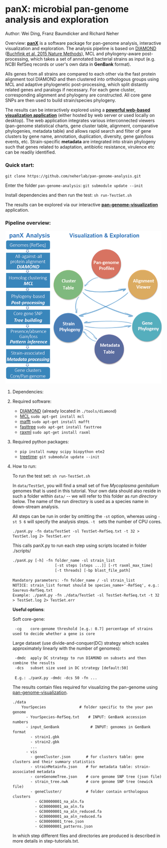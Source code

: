 # panX: microbial pan-genome analysis and exploration
Author: Wei Ding, Franz Baumdicker and Richard Neher

Overview:
[**panX**](http://pangenome.de) is a software package for pan-genome analysis, interactive visualization and exploration. The analysis pipeline is based on [DIAMOND](https://github.com/bbuchfink/diamond) ([Buchfink et al. 2015 Nature Methods](http://www.nature.com/nmeth/journal/v12/n1/full/nmeth.3176.html)), MCL and phylogeny-aware post-processing, which takes a set of annotated bacterial strains as input (e.g. NCBI RefSeq records or user's own data in **GenBank** format).

Alls genes from all strains are compared to each other via the fast protein alignment tool DIAMOND and then clustered into orthologous groups using MCL and adaptive phylogenetic post-processing, which split distantly related genes and paralogs if necessary. For each gene cluster, corresponding alignment and phylogeny are constructed. All core gene SNPs are then used to build strain/species phylogeny.

The results can be interactively explored using a [**powerful web-based visualization application**](https://github.com/neherlab/pan-genome-visualization) (either hosted by web server or used locally on desktop). The web application integrates various interconnected viewers (pan-genome statistical charts, gene cluster table, alignment, comparative phylogenies, metadata table) and allows rapid search and filter of gene clusters by gene name, annotation, duplication, diversity, gene gain/loss events, etc. Strain-specific **metadata** are integrated into strain phylogeny such that genes related to adaptation, antibiotic resistance, virulence etc can be readily identified.

### **Quick start:**

`git clone https://github.com/neherlab/pan-genome-analysis.git`

Enter the folder `pan-genome-analysis`:
`git submodule update --init`

Install dependencies and then run the test:
`sh run-TestSet.sh`

The results can be explored via our interactive [**pan-genome-visualization**](https://github.com/neherlab/pan-genome-visualization) application.

### **Pipeline overview:**

![panX](/panX-pipeline.png)

1. Dependencies:
  1. Required software:
      * [DIAMOND](https://github.com/bbuchfink/diamond) (already located in `./tools/diamond`)
      * [MCL](http://micans.org/mcl/)
        `sudo apt-get install mcl`
      * [mafft](http://mafft.cbrc.jp/alignment/software/)
        `sudo apt-get install mafft`
      * [fasttree](http://www.microbesonline.org/fasttree/)
        `sudo apt-get install fasttree`
      * [raxml](https://github.com/stamatak/standard-RAxML)
        `sudo apt-get install raxml`

  2. Required python packages:
      - `pip install numpy scipy biopython ete2`
      - [treetime](http://github.com/neherlab/treetime):
      `git submodule update --init`

2. How to run:

    To run the test set: ` sh run-TestSet.sh `

    In `data/TestSet`, you will find a small set of five *Mycoplasma genitalium* genomes that is used in this tutorial. Your own data should also reside in such a folder within `data/` -- we will refer to this folder as *run directory* below. The name of the run directory is used as a species name in down-stream analysis.

    All steps can be run in order by omitting the `-st` option, whereas using `-st 5 6` will specify the analysis steps. `-t ` sets the number of CPU cores.
    <br />
    ```
    ./panX.py -fn data/TestSet -sl TestSet-RefSeq.txt -t 32 > TestSet.log 2> TestSet.err
    ```

    This calls panX.py to run each step using scripts located in folder ./scripts/
    ```
    ./panX.py [-h] -fn folder_name -sl strain_list
                       [-st steps [steps ...]] [-rt raxml_max_time]
                       [-t threads] [-bp blast_file_path]

    Mandatory parameters: -fn folder_name / -sl strain_list
    NOTICE: strain_list format should be species_name+'-RefSeq', e.g.: Saureus-RefSeq.txt
    Example: ./panX.py -fn ./data/TestSet -sl TestSet-RefSeq.txt -t 32 > TestSet.log 2> TestSet.err
    ```

    **Useful options**:

      Soft core-gene:

        -cg    core-genome threshold [e.g.: 0.7] percentage of strains used to decide whether a gene is core
      Large dataset (use divide-and-conquer(DC) strategy which scales approximately linearly with the number of genomes):

        -dmdc  apply DC strategy to run DIAMOND on subsets and then combine the results
        -dcs   subset size used in DC strategy [default:50]

        E.g.: ./panX.py -dmdc -dcs 50 -fn ...


    The results contain files required for visualizing the pan-genome using [pan-genome-visualization](https://github.com/neherlab/pan-genome-visualization).
    ```
    ./data
        YourSpecies               # folder specific to the your pan genome
          - YourSpecies-RefSeq.txt    # INPUT: GenBank accession numbers
          - input_GenBank              # INPUT: genomes in GenBank format
            - strain1.gbk
            - strain2.gbk
            ...
          - vis
            - geneCluster.json       # for clusters table: gene clusters and their summary statistics
            - strainMetainfo.json    # for metadata table: strain-associated metadata
            - coreGenomeTree.json    # core genome SNP tree (json file)
            - strain_tree.nwk        # core genome SNP tree (newick file)
            - geneCluster/           # folder contain orthologous clusters
              - GC00000001_na_aln.fa
              - GC00000001_aa_aln.fa
              - GC00000001_na_aln_reduced.fa
              - GC00000001_aa_aln_reduced.fa
              - GC00000001_tree.json
              - GC00000001_patterns.json
    ```
    In which step different files and directories are produced is described in more details in step-tutorials.txt.

